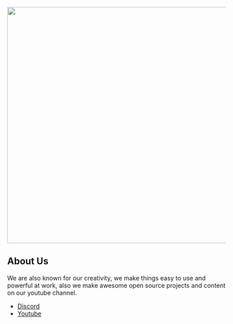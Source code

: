 <div align="center">
  <p>
    <a><img src="https://github.com/a3pire/.github/assets/84311327/8548535d-8a6b-4242-a63b-5a8d59dd8008" width="546"/></a>
  </p>
</div>

## About Us
We are also known for our creativity, we make things easy to use and powerful at work, also we make awesome open source projects and content on our youtube channel.
- [Discord](https://discord.gg/TvjrWtEuyP)
- [Youtube](https://www.youtube.com/@A3PIRE)
